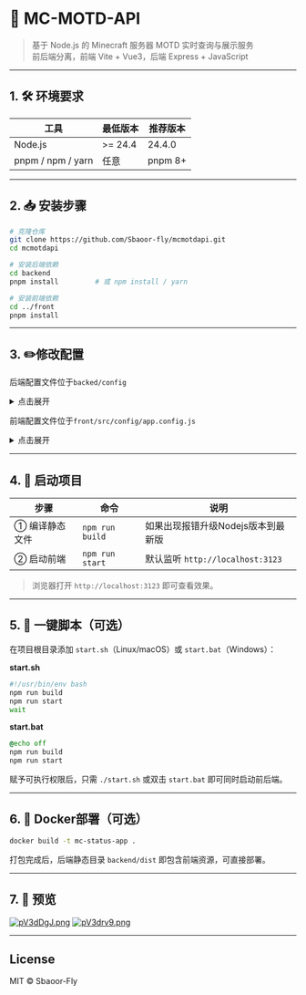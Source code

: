# 🚀 MC-MOTD-API  
> 基于 Node.js 的 Minecraft 服务器 MOTD 实时查询与展示服务  
> 前后端分离，前端 Vite + Vue3，后端 Express + JavaScript

---

## 1. 🛠️ 环境要求

| 工具      | 最低版本 | 推荐版本 |
|-----------|----------|----------|
| Node.js   | >= 24.4    | 24.4.0   |
| pnpm / npm / yarn | 任意 | pnpm 8+ |

---

## 2. 📥 安装步骤

```bash
# 克隆仓库
git clone https://github.com/Sbaoor-fly/mcmotdapi.git
cd mcmotdapi

# 安装后端依赖
cd backend
pnpm install         # 或 npm install / yarn

# 安装前端依赖
cd ../front
pnpm install
```

---

## 3. ✏️修改配置

后端配置文件位于`backed/config`

<details>
  <summary>点击展开</summary>

``` json
{
  "javaDefaultPort": 25565,  // java版本默认查询端口
  "bedrockDefaultPort": 19132,  // 基岩版默认查询端口
  "queryTimeout": 1000,  // 查询超时时间
  "serverPort": 3123,  // 服务监听的端口
  "log_level": 2  //日志等级
}
```

</details>



前端配置文件位于`front/src/config/app.config.js`

<details>
  <summary>点击展开</summary>

``` js
export const defaultConfig = {
    header: {
        title: 'MC 服务器状态查询',
        description: '我的世界基岩版/JAVA版本服务器实时状态，随时随地查看你的服务器信息。',
    },
    serverAddress: 'play.easecation.net',
    port: '19132',

    embed: {
        baseUrl: '/iframe'
    },

    api:{
        baseUrl:"/api"
    },

    footer: {
        developer: {
            name: 'Your Name', // 替换为你的名字或ID
            url: 'https://github.com/your-repo', // 你的链接
        },
        poweredBy: {
            name: 'Gemini', // 驱动方名称
            url: 'https://gemini.google.com/', // 驱动方链接
        },
        company: {
            name: 'Google', // 公司名称
            url: 'https://google.com', // 公司链接
        }
    },

    failureState: {
        sloganApi: 'https://v1.hitokoto.cn/?encode=text',   //可以从语言api获取提示语
        defaultSlogan: '山高路远，后会有期。', 
        subtext: '服务器未响应或不存在', 
    },
    client: {
        // 点击“下载”按钮后跳转的网页地址
        downloadUrl: 'https://www.minecraft.net/zh-hans/download' // 这里可以替换为您指定的下载页面
    },
    contributors: [
        {
            name: 'Sbaoor',
            title: '项目发起人 & 全栈开发',
            github: 'https://github.com/Sbaoor-fly',
            slogan: '把宇宙的问候写进第一行，把余生的热爱写进每一行。',
            avatar: 'https://s21.ax1x.com/2025/07/19/pV3bX2F.jpg'
        }
    ]
};
```

</details>

---

## 4. 🏁 启动项目

| 步骤 | 命令 | 说明 |
|------|------|------|
| ① 编译静态文件 | `npm run build` | 如果出现报错升级Nodejs版本到最新版 |
| ② 启动前端 | `npm run start`   | 默认监听 `http://localhost:3123` |

> 浏览器打开 `http://localhost:3123` 即可查看效果。

---

## 5. 🧪 一键脚本（可选）

在项目根目录添加 `start.sh`（Linux/macOS）或 `start.bat`（Windows）：

**start.sh**
```bash
#!/usr/bin/env bash
npm run build
npm run start
wait
```
 
**start.bat**
```bat
@echo off
npm run build
npm run start
```

赋予可执行权限后，只需 `./start.sh` 或双击 `start.bat` 即可同时启动前后端。

---

## 6. 🐳 Docker部署（可选）

```bash
docker build -t mc-status-app .
```

打包完成后，后端静态目录 `backend/dist` 即包含前端资源，可直接部署。

---

## 7. 🎨 预览

[![pV3dDgJ.png](https://s21.ax1x.com/2025/07/18/pV3dDgJ.png)](https://imgse.com/i/pV3dDgJ)
[![pV3drv9.png](https://s21.ax1x.com/2025/07/18/pV3drv9.png)](https://imgse.com/i/pV3drv9)

---

## License

MIT © Sbaoor-Fly